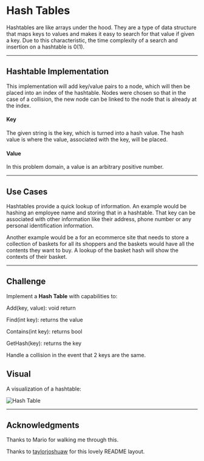 # Hash Tables
Hashtables are like arrays under the hood. They are a type of data structure 
that maps keys to values and makes it easy to search for that value if 
given a key.  Due to this characteristic, the time complexity of a 
search and insertion on a hashtable is 0(1).

---
## Hashtable Implementation
This implementation will add key/value pairs to a node, which will then be 
placed into an index of the hashtable. Nodes were chosen so that in the 
case of a collision, the new node can be linked to the node that is already 
at the index.

#### Key
The given string is the key, which is turned into a hash value.  The hash 
value is where the value, associated with the key, will be placed.

#### Value
In this problem domain, a value is an arbitrary positive number.

---
## Use Cases
Hashtables provide a quick lookup of information.  An example would be 
hashing an employee name and storing that in a hashtable.  That key can be 
associated with other information like their address, phone number or 
any personal identification information.

Another example would be a for an ecommerce site that needs to store a 
collection of baskets for all its shoppers and the baskets would have all 
the contents they want to buy.  A lookup of the basket hash will show 
the contexts of their basket.

---

## Challenge
Implement a **Hash Table** with capabilities to:

Add(key, value): void return

Find(int key): returns the value

Contains(int key): returns bool

GetHash(key): returns the key

Handle a collision in the event that 2 keys are the same.


## Visual

A visualization of a hashtable:

![Hash Table](/assets/hashTableVisual.jpg)

---

## Acknowledgments
Thanks to Mario for walking me through this.

Thanks to [taylorjoshuaw](https://github.com/taylorjoshuaw) 
for this lovely README layout.